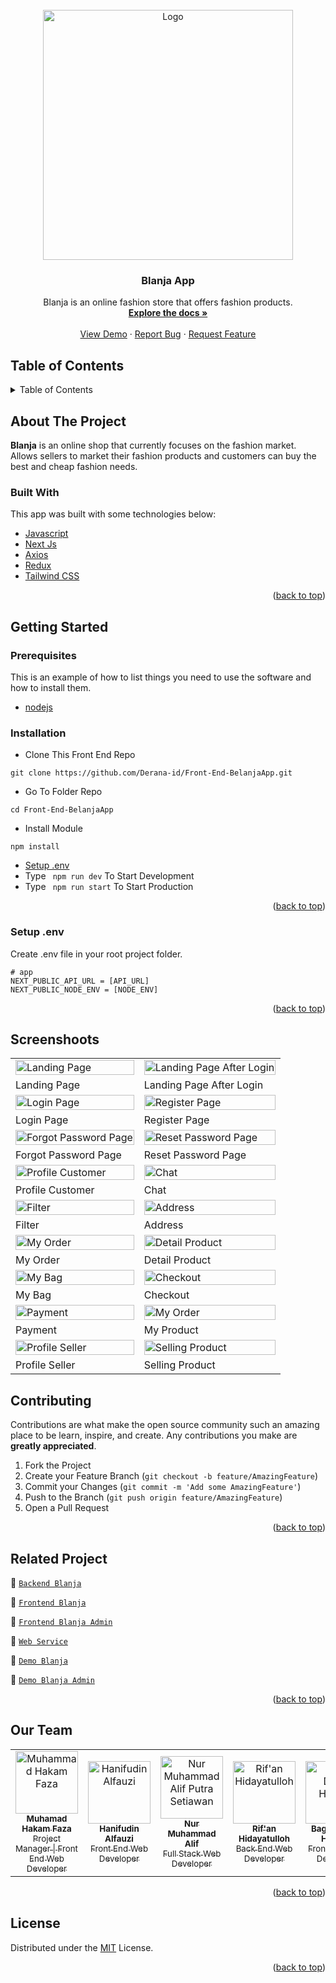 <div id="top"></div>

<!-- PROJECT LOGO -->
<br />
<div align="center">
  <a href="https://github.com/Derana-id/Front-End-BelanjaApp">
    <img src="https://lh3.googleusercontent.com/d/13oL_tdqAFzcRVAPIk0lWpAuGZQ1Dmj4d" alt="Logo" width="400px">
  </a>

  <h3 align="center">Blanja App</h3>

  <p align="center">
    Blanja is an online fashion store that offers fashion products.
    <br />
    <a href="#table-of-contents"><strong>Explore the docs »</strong></a>
    <br />
    <br />
    <a href="https://bit.ly/blanja-app">View Demo</a>
    ·
    <a href="https://github.com/Derana-id/Front-End-BelanjaApp/issues">Report Bug</a>
    ·
    <a href="https://github.com/Derana-id/Front-End-BelanjaApp/issues">Request Feature</a>
  </p>
</div>

<!-- TABLE OF CONTENTS -->
 ## Table of Contents
 
<details>
  <summary>Table of Contents</summary>
  <ol>
    <li>
      <a href="#about-the-project">About The Project</a>
      <ul>
        <li><a href="#built-with">Built With</a></li>
      </ul>
    </li>
    <li>
      <a href="#getting-started">Getting Started</a>
      <ul>
        <li><a href="#prerequisites">Prerequisites</a></li>
        <li><a href="#installation">Installation</a></li>
        <li><a href="#setup-env-example">Setup .env example</a></li>
      </ul>
    </li>
    <li><a href="#screenshoots">Screenshots</a></li>
    <li><a href="#contributing">Contributing</a></li>
    <li><a href="#related-project">Related Project</a></li>
    <li><a href="#contributing">Contributing</a></li>
    <li><a href="#our-team">Our Team</a></li>
    <li><a href="#license">License</a></li>
  </ol>
</details>

<!-- ABOUT THE PROJECT -->
## About The Project
**Blanja** is an online shop that currently focuses on the fashion market. Allows sellers to market their fashion products and customers can buy the best and cheap fashion needs.

### Built With
This app was built with some technologies below:
* [Javascript](https://www.javascript.com/)
* [Next Js](https://vuejs.org/v2)
* [Axios](https://axios-http.com/)
* [Redux](https://redux.js.org/)
* [Tailwind CSS](https://tailwindcss.com/)

<p align="right">(<a href="#top">back to top</a>)</p>

<!-- GETTING STARTED -->
## Getting Started

### Prerequisites

This is an example of how to list things you need to use the software and how to install them.

* [nodejs](https://nodejs.org/en/download/)

### Installation

- Clone This Front End Repo
```
git clone https://github.com/Derana-id/Front-End-BelanjaApp.git
```
- Go To Folder Repo
```
cd Front-End-BelanjaApp
```
- Install Module
```
npm install
```
- <a href="#setup-env">Setup .env</a>
- Type ` npm run dev` To Start Development
- Type ` npm run start` To Start Production

<p align="right">(<a href="#top">back to top</a>)</p>

### Setup .env
Create .env file in your root project folder.
```
# app
NEXT_PUBLIC_API_URL = [API_URL]
NEXT_PUBLIC_NODE_ENV = [NODE_ENV]
```

<p align="right">(<a href="#top">back to top</a>)</p>

## Screenshoots
<p align="center" display=flex>
<table>

  <tr>
    <td><image src="https://lh3.googleusercontent.com/d/1CI-wY7qE9L1zCzBLohYNuNrPicCp1rwy" alt="Landing Page" width=100%></td>
    <td><image src="https://lh3.googleusercontent.com/d/1AtdoIlH-gikqsDwH5_6UcnqsTy0kRFzl" alt="Landing Page After Login" width=100%/></td>
  </tr>
   <tr>
    <td>Landing Page</td>
    <td>Landing Page After Login</td>
  </tr>
 
  <tr>
    <td><image src="https://lh3.googleusercontent.com/d/1NIjZeRqP-FC1nTRKXMlIxsvLm68_W3wI" alt="Login Page" width=100%></td>
    <td><image src="https://lh3.googleusercontent.com/d/15DfgzY7ZbpxcX6VEH3dODw0HnPIslZeC" alt="Register Page" width=100%/></td>
  </tr>
   <tr>
    <td>Login Page</td>
    <td>Register Page</td>
  </tr>
  
  <tr>
    <td><image src="https://lh3.googleusercontent.com/d/1Imra1tf_S4NkaJSaDSreIYjCNvQdKWtn" alt="Forgot Password Page" width=100%></td>
    <td><image src="https://lh3.googleusercontent.com/d/1Wof7LCRpXZyQka-3J__YST034NvV9vgX" alt="Reset Password Page" width=100%/></td>
  </tr>
   <tr>
    <td>Forgot Password Page</td>
    <td>Reset Password Page</td>
  </tr>
  
  <tr>
    <td><image src="https://lh3.googleusercontent.com/d/d/199lMdBSCKjVkNxPbqVczHjIvQnLG8pL4" alt="Profile Customer" width=100%></td>
    <td><image src="https://i.postimg.cc/LXDYTDRm/Screenshot-2022-06-24-130916.png" alt="Chat" width=100%/></td>
  </tr>
  <tr>
    <td>Profile Customer</td>
    <td>Chat</td>
  </tr>

  <tr>
    <td><image src="https://i.postimg.cc/N0wKvSjg/Screenshot-2022-06-24-131107.png" alt="Filter" width=100%></td>
    <td><image src="https://lh3.googleusercontent.com/d/1yCV-IgPMCWGqM_qPCp8O3XuoBNuWRWNT" alt="Address" width=100%></td>
  </tr>
  <tr>
      <td>Filter</td>
      <td>Address</td>
  </tr>
  
  <tr>
    <td><image src="https://lh3.googleusercontent.com/d/1Xh5JB-s_MNsUvrSvsHQaN2O3wAngLY03" alt="My Order" width=100%></td>
    <td><image src="https://lh3.googleusercontent.com/d/1VfFZLRjDtYjqaLexYaSEhBtc5HFzYi7P" alt="Detail Product" width=100%></td>
  </tr>
  <tr>
      <td>My Order</td>
      <td>Detail Product</td>
  </tr>
  
  <tr>
    <td><image src="https://lh3.googleusercontent.com/d/1Xq8xoByo-_aICVG4M-heeloozDEQixy4" alt="My Bag" width=100%></td>
    <td><image src="https://lh3.googleusercontent.com/d/1GEHtTAfFOoKZRI23JaEDJoukF5W8fee8" alt="Checkout" width=100%></td>
  </tr>
  <tr>
      <td>My Bag</td>
      <td>Checkout</td>
  </tr>
    <tr>
    <td><image src="https://i.postimg.cc/8z3Mxtq4/Screenshot-2022-06-22-182954.png" alt="Payment" width=100%></td>
    <td><image src="https://lh3.googleusercontent.com/d/14C9uV11Xq-dNL_Z1o1cPTI7bCwolWFAW" alt="My Order" width=100%/></td>
  </tr>
   <tr>
    <td>Payment</td>
    <td>My Product</td>
  </tr>
   <tr>
    <td><image src="https://lh3.googleusercontent.com/d/1HYfoek5666MNBT1Ty5hiURqKnsm_NYAa" alt="Profile Seller" width=100%></td>
    <td><image src="https://lh3.googleusercontent.com/d/18Z9qkQVN_XCcMN4Gle2wmhX2rOUxNBjZ" alt="Selling Product" width=100%></td>
  </tr>
  <tr>
      <td>Profile Seller</td>
      <td>Selling Product</td>
  </tr>
  
</table>

## Contributing

Contributions are what make the open source community such an amazing place to be learn, inspire, and create. Any contributions you make are **greatly appreciated**.

1. Fork the Project
2. Create your Feature Branch (`git checkout -b feature/AmazingFeature`)
3. Commit your Changes (`git commit -m 'Add some AmazingFeature'`)
4. Push to the Branch (`git push origin feature/AmazingFeature`)
5. Open a Pull Request

<p align="right">(<a href="#top">back to top</a>)</p>

## Related Project
:rocket: [`Backend Blanja`](https://github.com/Derana-id/RESTFull_API_BlanjaApp)

:rocket: [`Frontend Blanja`](https://github.com/Derana-id/Front-End-BelanjaApp)

:rocket: [`Frontend Blanja Admin`](https://github.com/Derana-id/Front-End-Admin)

:rocket: [`Web Service`](https://blanja-app.herokuapp.com/)

:rocket: [`Demo Blanja`](https://bit.ly/blanja-app)

:rocket: [`Demo Blanja Admin`](https://blanja-admin.vercel.app/)

<p align="right">(<a href="#top">back to top</a>)</p>

## Our Team

<center>
  <table>
    <tr>
      <td align="center">
        <a href="https://github.com/hakamfaza">
          <img width="100" src="https://avatars.githubusercontent.com/u/75160713?v=4" alt="Muhammad Hakam Faza"><br/>
          <sub><b>Muhamad Hakam Faza</b></sub> <br/>
          <sub>Project Manager | Front End Web Developer</sub>
        </a>
      </td>
      <td align="center">
        <a href="https://github.com/hanifudin0597">
          <img width="100" src="https://avatars.githubusercontent.com/u/47863909?v=4" alt="Hanifudin Alfauzi"><br/>
          <sub><b>Hanifudin Alfauzi</b></sub> <br/>
          <sub>Front End Web Developer</sub>
        </a>
      </td>
      <td align="center">
        <a href="https://github.com/altrawan">
          <img width="100" src="https://avatars.githubusercontent.com/u/39686865?v=4" alt="Nur Muhammad Alif Putra Setiawan"><br/>
          <sub><b>Nur Muhammad Alif</b></sub> <br/>
          <sub>Full Stack Web Developer</sub>
        </a>
      </td>
      <td align="center">
        <a href="https://github.com/rifanhidayatulloh">
          <img width="100" src="https://avatars.githubusercontent.com/u/87940197?v=4" alt="Rif'an Hidayatulloh"><br/>
          <sub><b>Rif'an Hidayatulloh</b></sub> <br/>
          <sub>Back End Web Developer</sub>
        </a>
      </td>
      <td align="center">
        <a href="https://github.com/bagus25dzikri06">
          <img width="100" src="https://avatars.githubusercontent.com/u/18045292?v=4" alt="Bagus Dzikri Hidayat"><br/>
          <sub><b>Bagus Dzikri Hidayat</b></sub> <br/>
          <sub>Front End Web Developer</sub>
        </a>
      </td>
    </tr>
  </table>
</center>

<p align="right">(<a href="#top">back to top</a>)</p>

## License
Distributed under the [MIT](/LICENSE) License.

<p align="right">(<a href="#top">back to top</a>)</p>
